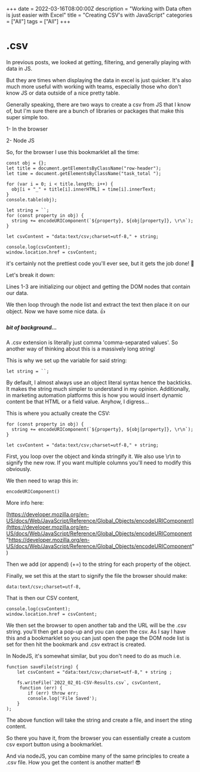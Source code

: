 +++
date = 2022-03-16T08:00:00Z
description = "Working with Data often is just easier with Excel"
title = "Creating CSV's with JavaScript"
categories = ["All"]
tags = ["All"]
+++

# .csv

In previous posts, we looked at getting, filtering, and generally playing with data in JS.

But they are times when displaying the data in excel is just quicker. It's also much more useful with working with teams, especially those who don't know JS or data outside of a nice pretty table.

Generally speaking, there are two ways to create a csv from JS that I know of, but I'm sure there are a bunch of libraries or packages that make this super simple too.

1- In the browser

2- Node JS

So, for the browser I use this bookmarklet all the time:

    const obj = {};
    let title = document.getElementsByClassName("row-header");
    let time = document.getElementsByClassName("task_total ");

    for (var i = 0; i < title.length; i++) {
      obj[i + "_" + title[i].innerHTML] = time[i].innerText;
    }
    console.table(obj);

    let string = ``;
    for (const property in obj) {
      string += encodeURIComponent(`${property}, ${obj[property]}, \r\n`);
    }

    let csvContent = "data:text/csv;charset=utf-8," + string;

    console.log(csvContent);
    window.location.href = csvContent;

it's certainly not the prettiest code you'll ever see, but it gets the job done! 🤣

Let's break it down:

Lines 1-3 are initializing our object and getting the DOM nodes that contain our data.

We then loop through the node list and extract the text then place it on our object. Now we have some nice data. 👍

##### bit of background...

A .csv extension is literally just comma 'comma-separated values'. So another way of thinking about this is a massively long string!

This is why we set up the variable for said string:

    let string = ``;

By default, I almost always use an object literal syntax hence the backticks. It makes the string much simpler to understand in my opinion. Additionally, in marketing automation platforms this is how you would insert dynamic content be that HTML or a field value. Anyhow, I digress...

This is where you actually create the CSV:

    for (const property in obj) {
      string += encodeURIComponent(`${property}, ${obj[property]}, \r\n`);
    }

    let csvContent = "data:text/csv;charset=utf-8," + string;

First, you loop over the object and kinda stringify it. We also use \\r\\n to signify the new row. If you want multiple columns you'll need to modify this obviously.

We then need to wrap this in:

    encodeURIComponent()

More info here:

[https://developer.mozilla.org/en-US/docs/Web/JavaScript/Reference/Global_Objects/encodeURIComponent](https://developer.mozilla.org/en-US/docs/Web/JavaScript/Reference/Global_Objects/encodeURIComponent "https://developer.mozilla.org/en-US/docs/Web/JavaScript/Reference/Global_Objects/encodeURIComponent")

Then we add (or append) (+=) to the string for each property of the object.

Finally, we set this at the start to signify the file the browser should make:

    data:text/csv;charset=utf-8,

That is then our CSV content,

    console.log(csvContent);
    window.location.href = csvContent;

We then set the browser to open another tab and the URL will be the .csv string. you'll then get a pop-up and you can open the csv. As I say I have this and a bookmarklet so you can just open the page the DOM node list is set for then hit the bookmark and .csv extract is created.

In NodeJS, it's somewhat similar, but you don't need to do as much i.e.

    function saveFile(string) {
        let csvContent = "data:text/csv;charset=utf-8," + string ;

        fs.writeFile(`2022_02_01-CSV-Results.csv`, csvContent,
         function (err) {
            if (err) throw err;
            console.log('File Saved');
        }
    );

The above function will take the string and create a file, and insert the sting content.

So there you have it, from the browser you can essentially create a custom csv export button using a bookmarklet.

And via nodeJS, you can combine many of the same principles to create a .csv file. How you get the content is another matter! 😎
